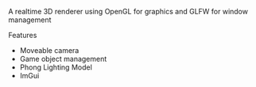 A realtime 3D renderer using OpenGL for graphics and GLFW for window management

Features
+ Moveable camera
+ Game object management
+ Phong Lighting Model
+ ImGui 
